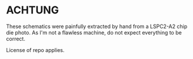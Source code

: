 # ACHTUNG

These schematics were painfully extracted by hand from a LSPC2-A2 chip die photo.
As I'm not a flawless machine, do not expect everything to be correct.

License of repo applies.